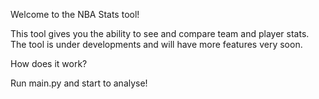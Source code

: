Welcome to the NBA Stats tool!

This tool gives you the ability to see and compare team and player stats. The tool is under developments and will have more features very soon.

How does it work?

Run main.py and start to analyse!

